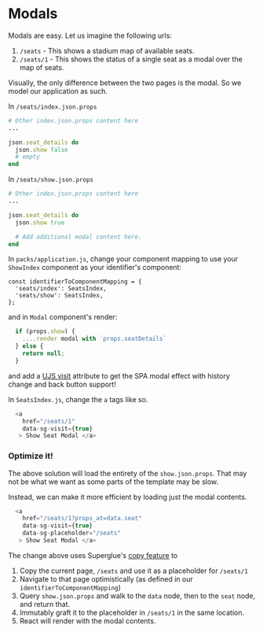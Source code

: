 # Modals

Modals are easy. Let us imagine the following urls:

1. `/seats` - This shows a stadium map of available seats.
2. `/seats/1` - This shows the status of a single seat as a modal over the map
of seats.

Visually, the only difference between the two pages is the modal. So we model
our application as such.

In `/seats/index.json.props`

```ruby
# Other index.json.props content here
...

json.seat_details do
  json.show false
  # empty
end
```

In `/seats/show.json.props`

```ruby
# Other index.json.props content here
...

json.seat_details do
  json.show true

  # Add additional modal content here.
end
```

In `packs/application.js`, change your component mapping to use your `ShowIndex`
component as your identifier's component:

```
const identifierToComponentMapping = {
  'seats/index': SeatsIndex,
  'seats/show': SeatsIndex,
};
```

and in `Modal` component's render:

```js
  if (props.show) {
    ....render modal with `props.seatDetails`
  } else {
    return null;
  }
```

and add a [UJS visit] attribute to get the SPA modal effect with history change
and back button support!

In `SeatsIndex.js`, change the `a` tags like so.

```js
  <a
    href="/seats/1"
    data-sg-visit={true}
   > Show Seat Modal </a>
```

### Optimize it!

The above solution will load the entirety of the `show.json.props`. That may
not be what we want as some parts of the template may be slow.

Instead, we can make it more efficient by loading just the modal contents.

```js
  <a
    href="/seats/1?props_at=data.seat"
    data-sg-visit={true}
    data-sg-placeholder="/seats"
   > Show Seat Modal </a>
```

The change above uses Superglue's [copy feature] to

1. Copy the current page, `/seats` and use it as a placeholder for `/seats/1`
2. Navigate to that page optimistically (as defined in our `identifierToComponentMapping`)
3. Query `show.json.props` and walk to the `data` node, then to the `seat` node,
and return that.
4. Immutably graft it to the placeholder in `/seats/1` in the same location.
5. React will render with the modal contents.

[copy feature]: ./navigation.md#placeholders
[UJS visit]: ./navigation.md#single-page-navigation-using-visit
